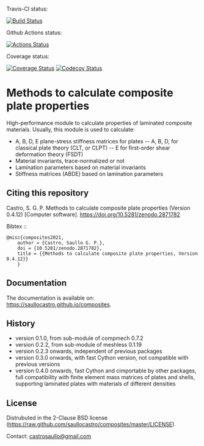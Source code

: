 Travis-CI status:

[![Build Status](https://travis-ci.com/saullocastro/composites.svg?branch=master)](https://travis-ci.com/saullocastro/composites)

Github Actions status:

[![Actions Status](https://github.com/saullocastro/composites/workflows/pytest/badge.svg)](https://github.com/saullocastro/composites/actions)

Coverage status:

[![Coverage Status](https://coveralls.io/repos/github/saullocastro/composites/badge.png?branch=master)](https://coveralls.io/github/saullocastro/composites?branch=master)
[![Codecov Status](https://codecov.io/gh/saullocastro/composites/branch/master/graph/badge.svg?token=KD9D8G8D2P)](https://codecov.io/gh/saullocastro/composites)


Methods to calculate composite plate properties
===============================================

High-performance module to calculate properties of laminated composite
materials. Usually, this module is used to calculate:

- A, B, D, E plane-stress stiffness matrices for plates
-- A, B, D, for classical plate theory (CLT, or CLPT)
-- E for first-order shear deformation theory (FSDT)
- Material invariants, trace-normalized or not
- Lamination parameters based on material invariants
- Stiffness matrices (ABDE) based on lamination parameters

Citing this repository
----------------------

Castro, S. G. P. Methods to calculate composite plate properties (Version
0.4.12) [Computer software]. https://doi.org/10.5281/zenodo.2871782

Bibtex ::
    
    @misc{composites2021,
        author = {Castro, Saullo G. P.},
        doi = {10.5281/zenodo.2871782},
        title = {{Methods to calculate composite plate properties, Version 0.4.12}}
        }

Documentation
-------------

The documentation is available on: https://saullocastro.github.io/composites.


History
-------

- version 0.1.0, from sub-module of compmech 0.7.2
- version 0.2.2, from sub-module of meshless 0.1.19
- version 0.2.3 onwards, independent of previous packages
- version 0.3.0 onwards, with fast Cython version, not compatible with previous versions
- version 0.4.0 onwards, fast Cython and cimportable by other packages, full
  compatibility with finite element mass matrices of plates and shells,
  supporting laminated plates with materials of different densities
  

License
-------
Distrubuted in the 2-Clause BSD license (https://raw.github.com/saullocastro/composites/master/LICENSE).

Contact: castrosaullo@gmail.com

